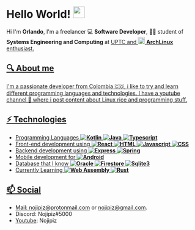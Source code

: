 # Hello World! <img src="https://blog.joypixels.com/content/images/2019/06/waving_hand_sign_1024.gif" width="30"/>
Hi I'm <b>Orlando</b>, I'm a freelancer 💻 <b>Software Developer</b>, :student: student of <b>Systems Engineering and Computing</b> at <a href="https://www.uptc.edu.co/sitio/portal/" target="_blank"> UPTC and <img src="https://upload.wikimedia.org/wikipedia/commons/thumb/a/a5/Archlinux-icon-crystal-64.svg/1200px-Archlinux-icon-crystal-64.svg.png" width="18"/> <b>ArchLinux</b> enthusiast.


## 🔍 About me
I'm a passionate developer from Colombia :colombia:, i like to try and learn different programming languages and technologies.
I have a youtube channel :movie_camera: where i post content about Linux rice and programming stuff.

## ⚡ Technologies
- Programming Languages **![Kotlin](https://img.shields.io/badge/-Kotlin-824ddc?&logo=kotlin&logoColor=white&style=flat)** **![Java](https://img.shields.io/badge/-Java-ed2025?&logo=java&logoColor=white&style=flat)** **![Typescript](https://img.shields.io/badge/-Typescript-blue?&logo=typescript&logoColor=white&style=flat)** 
- Front-end development using **![React](https://img.shields.io/badge/-React-FFFFFF?&logo=react&style=flat) ![HTML](https://img.shields.io/badge/-HTML-dd4b25?&logo=html5&logoColor=white) ![Javascript](https://img.shields.io/badge/-Javascript-white?&logo=javascript&logoColor=ffcc00&style=flat) ![CSS](https://img.shields.io/badge/-CSS-blue?&logo=css3&style=flat)**
- Backend development using **![Express](https://img.shields.io/badge/-Express-black?&logo=express&style=flat) ![Spring](https://img.shields.io/badge/-Spring-65b743?&logo=spring&logoColor=white&style=flat)** 
- Mobile development for **![Android](https://img.shields.io/badge/-Android-30d780?&logo=android&logoColor=white&style=flat)** 
- Database that I know **![Oracle](https://img.shields.io/badge/-Oracle-e02427?&logo=oracle&logoColor=white&style=flat) ![Firestore](https://img.shields.io/badge/-Firestore-FFFFFF?&logo=firebase&style=flat) ![Sqlite3](https://img.shields.io/badge/-SQLite3-3e9bd5?&logo=sqlite&style=flat)**
- Currently Learning **![Web Assembly](https://img.shields.io/badge/-WebAssembly-FFFFFF?&logo=webassembly&style=flat) ![Rust](https://img.shields.io/badge/-Rust-black?&logo=rust&style=flat)**
## :mailbox: Social
- Mail: nojipiz@protonmail.com or nojipiz@gmail.com.
- Discord: Nojipiz#5000 
- <a href="https://www.youtube.com/channel/UCOm89pVHLTfl8jfzCYm6gew"  align=center>Youtube</a>: Nojipiz
<!-- 
Inspired by [UsboKirishima](https://github.com/UsboKirishima) 
-->

